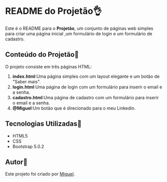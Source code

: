 # README do Projetão👌

Este é o README para o **Projetão**, um conjunto de páginas web simples para criar uma página inicial ,um formulário de login e um formulário de cadastro.

## Conteúdo do Projetão🍆

O projeto consiste em três páginas HTML:

1. **index.html**:Uma página simples com um layout elegante e um botão de "Saber mais".
2. **login.html**:Uma página de login com um formulário para inserir o email e a senha.
3. **cadastro.html**:Uma página de cadastro com um formulário para inserir o email e a senha.
4. **@Miguel**:Um botão que é direcionado para o meu Linkedin.
## Tecnologias Utilizadas🥵

- HTML5
- CSS
- Bootstrap 5.0.2

## Autor🤠

Este projeto foi criado por [Miguel](https://github.com/miguelitto16).

